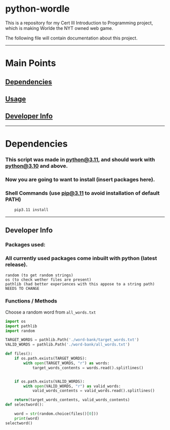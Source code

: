 # python-wordle
This is a repository for my Cert III Introduction to Programming project, which is making Worlde the NYT owned web game.

The following file will contain documentation about this project.

---

# Main Points

##  [Dependencies](#dependencies)
##  [Usage](./Instructions.md) 
##  [Developer Info](#developer-info)

---

# Dependencies

### This script was made in python@3.11, and should work with python@3.10 and above.
### Now you are going to want to install (insert packages here).

### Shell Commands (use pip@3.11 to avoid installation of default PATH)
```bash
    pip3.11 install
```
---

## Developer Info

### Packages used:

### All currently used packages come inbuilt with python (latest release).

    random (to get random strings)
    os (to check wether files are present)
    pathlib (had better experiences with this appose to a string path)
    NEEDS TO CHANGE

### Functions / Methods

Choose a random word from `all_words.txt`

```python
import os
import pathlib
import random

TARGET_WORDS = pathlib.Path('./word-bank/target_words.txt')
VALID_WORDS = pathlib.Path('./word-bank/all_words.txt')

def files():
    if os.path.exists(TARGET_WORDS):
        with open(TARGET_WORDS, "r") as words:
            target_words_contents = words.read().splitlines()


    if os.path.exists(VALID_WORDS):
        with open(VALID_WORDS, "r") as valid_words:
            valid_words_contents = valid_words.read().splitlines()

    return(target_words_contents, valid_words_contents)
def selectword():

    word = str(random.choice(files()[0]))
    print(word)
selectword()

```

